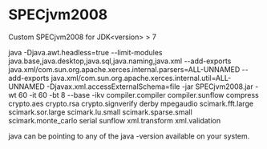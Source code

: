 # SPECjvm2008
Custom SPECjvm2008 for JDK&lt;version> > 7 

java -Djava.awt.headless=true --limit-modules java.base,java.desktop,java.sql,java.naming,java.xml --add-exports java.xml/com.sun.org.apache.xerces.internal.parsers=ALL-UNNAMED --add-exports java.xml/com.sun.org.apache.xerces.internal.util=ALL-UNNAMED -Djavax.xml.accessExternalSchema=file -jar SPECjvm2008.jar -wt 60 -it 60 -bt 8 --base -ikv compiler.compiler compiler.sunflow compress crypto.aes crypto.rsa crypto.signverify derby mpegaudio scimark.fft.large scimark.sor.large scimark.lu.small scimark.sparse.small scimark.monte_carlo serial sunflow xml.transform xml.validation

java can be pointing to any of the java -version available on your system.
